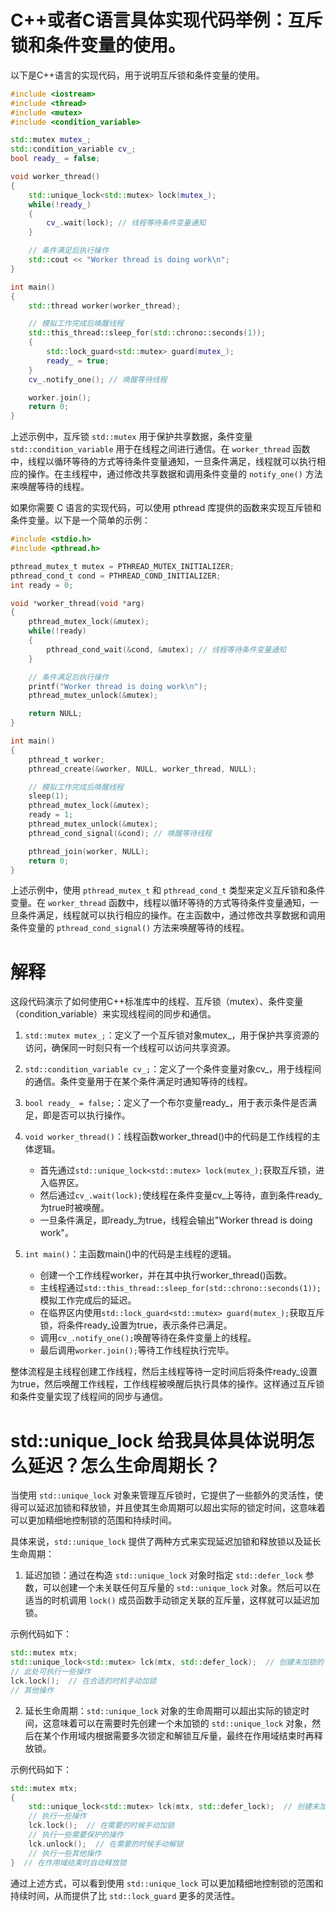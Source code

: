 
# C++或者C语言具体实现代码举例：互斥锁和条件变量的使用。


以下是C++语言的实现代码，用于说明互斥锁和条件变量的使用。

```cpp
#include <iostream>
#include <thread>
#include <mutex>
#include <condition_variable>

std::mutex mutex_;
std::condition_variable cv_;
bool ready_ = false;

void worker_thread()
{
    std::unique_lock<std::mutex> lock(mutex_);
    while(!ready_)
    {
        cv_.wait(lock); // 线程等待条件变量通知
    }

    // 条件满足后执行操作
    std::cout << "Worker thread is doing work\n";
}

int main()
{
    std::thread worker(worker_thread);

    // 模拟工作完成后唤醒线程
    std::this_thread::sleep_for(std::chrono::seconds(1));
    {
        std::lock_guard<std::mutex> guard(mutex_);
        ready_ = true;
    }
    cv_.notify_one(); // 唤醒等待线程

    worker.join();
    return 0;
}
```

上述示例中，互斥锁 `std::mutex` 用于保护共享数据，条件变量 `std::condition_variable` 用于在线程之间进行通信。在 `worker_thread` 函数中，线程以循环等待的方式等待条件变量通知，一旦条件满足，线程就可以执行相应的操作。在主线程中，通过修改共享数据和调用条件变量的 `notify_one()` 方法来唤醒等待的线程。

如果你需要 C 语言的实现代码，可以使用 pthread 库提供的函数来实现互斥锁和条件变量。以下是一个简单的示例：

```c
#include <stdio.h>
#include <pthread.h>

pthread_mutex_t mutex = PTHREAD_MUTEX_INITIALIZER;
pthread_cond_t cond = PTHREAD_COND_INITIALIZER;
int ready = 0;

void *worker_thread(void *arg)
{
    pthread_mutex_lock(&mutex);
    while(!ready)
    {
        pthread_cond_wait(&cond, &mutex); // 线程等待条件变量通知
    }

    // 条件满足后执行操作
    printf("Worker thread is doing work\n");
    pthread_mutex_unlock(&mutex);

    return NULL;
}

int main()
{
    pthread_t worker;
    pthread_create(&worker, NULL, worker_thread, NULL);

    // 模拟工作完成后唤醒线程
    sleep(1);
    pthread_mutex_lock(&mutex);
    ready = 1;
    pthread_mutex_unlock(&mutex);
    pthread_cond_signal(&cond); // 唤醒等待线程

    pthread_join(worker, NULL);
    return 0;
}
```

上述示例中，使用 `pthread_mutex_t` 和 `pthread_cond_t` 类型来定义互斥锁和条件变量。在 `worker_thread` 函数中，线程以循环等待的方式等待条件变量通知，一旦条件满足，线程就可以执行相应的操作。在主函数中，通过修改共享数据和调用条件变量的 `pthread_cond_signal()` 方法来唤醒等待的线程。

# 解释
这段代码演示了如何使用C++标准库中的线程、互斥锁（mutex）、条件变量（condition_variable）来实现线程间的同步和通信。

1. `std::mutex mutex_;`：定义了一个互斥锁对象mutex_，用于保护共享资源的访问，确保同一时刻只有一个线程可以访问共享资源。

2. `std::condition_variable cv_;`：定义了一个条件变量对象cv_，用于线程间的通信。条件变量用于在某个条件满足时通知等待的线程。

3. `bool ready_ = false;`：定义了一个布尔变量ready_，用于表示条件是否满足，即是否可以执行操作。

4. `void worker_thread()`：线程函数worker_thread()中的代码是工作线程的主体逻辑。
   - 首先通过`std::unique_lock<std::mutex> lock(mutex_);`获取互斥锁，进入临界区。
   - 然后通过`cv_.wait(lock);`使线程在条件变量cv_上等待，直到条件ready_为true时被唤醒。
   - 一旦条件满足，即ready_为true，线程会输出"Worker thread is doing work"。

5. `int main()`：主函数main()中的代码是主线程的逻辑。
   - 创建一个工作线程worker，并在其中执行worker_thread()函数。
   - 主线程通过`std::this_thread::sleep_for(std::chrono::seconds(1));`模拟工作完成后的延迟。
   - 在临界区内使用`std::lock_guard<std::mutex> guard(mutex_);`获取互斥锁，将条件ready_设置为true，表示条件已满足。
   - 调用`cv_.notify_one();`唤醒等待在条件变量上的线程。
   - 最后调用`worker.join();`等待工作线程执行完毕。

整体流程是主线程创建工作线程，然后主线程等待一定时间后将条件ready_设置为true，然后唤醒工作线程，工作线程被唤醒后执行具体的操作。这样通过互斥锁和条件变量实现了线程间的同步与通信。



# 	std::unique_lock 给我具体具体说明怎么延迟？怎么生命周期长？
当使用 `std::unique_lock` 对象来管理互斥锁时，它提供了一些额外的灵活性，使得可以延迟加锁和释放锁，并且使其生命周期可以超出实际的锁定时间，这意味着可以更加精细地控制锁的范围和持续时间。

具体来说，`std::unique_lock` 提供了两种方式来实现延迟加锁和释放锁以及延长生命周期：

1. 延迟加锁：通过在构造 `std::unique_lock` 对象时指定 `std::defer_lock` 参数，可以创建一个未关联任何互斥量的 `std::unique_lock` 对象。然后可以在适当的时机调用 `lock()` 成员函数手动锁定关联的互斥量，这样就可以延迟加锁。

示例代码如下：
```cpp
std::mutex mtx;
std::unique_lock<std::mutex> lck(mtx, std::defer_lock);  // 创建未加锁的 unique_lock
// 此处可执行一些操作
lck.lock();  // 在合适的时机手动加锁
// 其他操作
```

2. 延长生命周期：`std::unique_lock` 对象的生命周期可以超出实际的锁定时间，这意味着可以在需要时先创建一个未加锁的 `std::unique_lock` 对象，然后在某个作用域内根据需要多次锁定和解锁互斥量，最终在作用域结束时再释放锁。

示例代码如下：
```cpp
std::mutex mtx;
{
    std::unique_lock<std::mutex> lck(mtx, std::defer_lock);  // 创建未加锁的 unique_lock
    // 执行一些操作
    lck.lock();  // 在需要的时候手动加锁
    // 执行一些需要保护的操作
    lck.unlock();  // 在需要的时候手动解锁
    // 执行一些其他操作
}  // 在作用域结束时自动释放锁
```

通过上述方式，可以看到使用 `std::unique_lock` 可以更加精细地控制锁的范围和持续时间，从而提供了比 `std::lock_guard` 更多的灵活性。